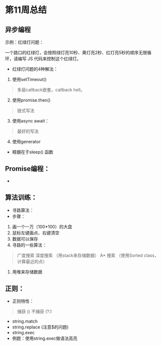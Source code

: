 # 第11周总结

## 异步编程

示例：红绿灯问题：

一个路口的红绿灯，会按照绿灯亮10秒、黄灯亮2秒、红灯亮5秒的顺序无限循环，请编写 JS 代码来控制这个红绿灯。

- 红绿灯问题的4种解法：

1. 使用setTimeout()

> 多层callback嵌套，callback hell。

2. 使用promise.then()

> 链式写法

3. 使用async await：

> 最好的写法

4. 使用generator

- 精髓在于sleep() 函数

















































## Promise编程：

- 

## 算法训练：

- 寻路算法：
- 步骤：

1. 画一个一万（100*100）的大盘
2. 鼠标左键画点、右键清空
3. 数据可以保存
4. 寻路的一些算法：

> 广度搜索
> 深度搜索 （用stack来存储数据）
> A* 搜索 （使用Sorted class，计算最近的点）

1. 用堆来存储数据

## 正则：

- 正则特性：

> 捕获 ()
> 不捕获 (?:)

- string.match
- string.replace (注意$的问题)
- string.exec
- 例题：使用string.exec做语法高亮